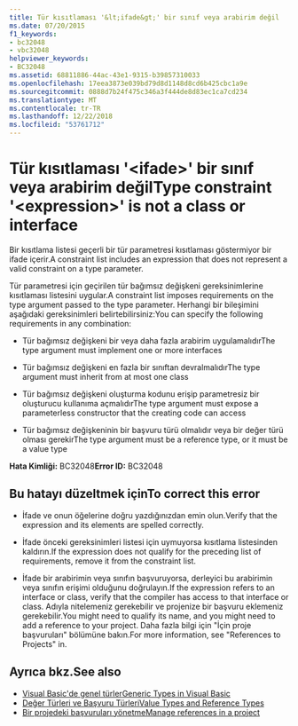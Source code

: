 ```yaml
---
title: Tür kısıtlaması '&lt;ifade&gt;' bir sınıf veya arabirim değil
ms.date: 07/20/2015
f1_keywords:
- bc32048
- vbc32048
helpviewer_keywords:
- BC32048
ms.assetid: 68811886-44ac-43e1-9315-b39857310033
ms.openlocfilehash: 17eea3873e039bd79d8d1148d8cd6b425cbc1a9e
ms.sourcegitcommit: 0888d7b24f475c346a3f444de8d83ec1ca7cd234
ms.translationtype: MT
ms.contentlocale: tr-TR
ms.lasthandoff: 12/22/2018
ms.locfileid: "53761712"
---
```

# <a name="type-constraint-ltexpressiongt-is-not-a-class-or-interface"></a><span data-ttu-id="836e3-102">Tür kısıtlaması '&lt;ifade&gt;' bir sınıf veya arabirim değil</span><span class="sxs-lookup"><span data-stu-id="836e3-102">Type constraint '&lt;expression&gt;' is not a class or interface</span></span>
<span data-ttu-id="836e3-103">Bir kısıtlama listesi geçerli bir tür parametresi kısıtlaması göstermiyor bir ifade içerir.</span><span class="sxs-lookup"><span data-stu-id="836e3-103">A constraint list includes an expression that does not represent a valid constraint on a type parameter.</span></span>  
  
 <span data-ttu-id="836e3-104">Tür parametresi için geçirilen tür bağımsız değişkeni gereksinimlerine kısıtlaması listesini uygular.</span><span class="sxs-lookup"><span data-stu-id="836e3-104">A constraint list imposes requirements on the type argument passed to the type parameter.</span></span> <span data-ttu-id="836e3-105">Herhangi bir bileşimini aşağıdaki gereksinimleri belirtebilirsiniz:</span><span class="sxs-lookup"><span data-stu-id="836e3-105">You can specify the following requirements in any combination:</span></span>  
  
-   <span data-ttu-id="836e3-106">Tür bağımsız değişkeni bir veya daha fazla arabirim uygulamalıdır</span><span class="sxs-lookup"><span data-stu-id="836e3-106">The type argument must implement one or more interfaces</span></span>  
  
-   <span data-ttu-id="836e3-107">Tür bağımsız değişkeni en fazla bir sınıftan devralmalıdır</span><span class="sxs-lookup"><span data-stu-id="836e3-107">The type argument must inherit from at most one class</span></span>  
  
-   <span data-ttu-id="836e3-108">Tür bağımsız değişkeni oluşturma kodunu erişip parametresiz bir oluşturucu kullanıma açmalıdır</span><span class="sxs-lookup"><span data-stu-id="836e3-108">The type argument must expose a parameterless constructor that the creating code can access</span></span>  
  
-   <span data-ttu-id="836e3-109">Tür bağımsız değişkeninin bir başvuru türü olmalıdır veya bir değer türü olması gerekir</span><span class="sxs-lookup"><span data-stu-id="836e3-109">The type argument must be a reference type, or it must be a value type</span></span>  
  
 <span data-ttu-id="836e3-110">**Hata Kimliği:** BC32048</span><span class="sxs-lookup"><span data-stu-id="836e3-110">**Error ID:** BC32048</span></span>  
  
## <a name="to-correct-this-error"></a><span data-ttu-id="836e3-111">Bu hatayı düzeltmek için</span><span class="sxs-lookup"><span data-stu-id="836e3-111">To correct this error</span></span>  
  
-   <span data-ttu-id="836e3-112">İfade ve onun öğelerine doğru yazdığınızdan emin olun.</span><span class="sxs-lookup"><span data-stu-id="836e3-112">Verify that the expression and its elements are spelled correctly.</span></span>  
  
-   <span data-ttu-id="836e3-113">İfade önceki gereksinimleri listesi için uymuyorsa kısıtlama listesinden kaldırın.</span><span class="sxs-lookup"><span data-stu-id="836e3-113">If the expression does not qualify for the preceding list of requirements, remove it from the constraint list.</span></span>  
  
-   <span data-ttu-id="836e3-114">İfade bir arabirimin veya sınıfın başvuruyorsa, derleyici bu arabirimin veya sınıfın erişimi olduğunu doğrulayın.</span><span class="sxs-lookup"><span data-stu-id="836e3-114">If the expression refers to an interface or class, verify that the compiler has access to that interface or class.</span></span> <span data-ttu-id="836e3-115">Adıyla nitelemeniz gerekebilir ve projenize bir başvuru eklemeniz gerekebilir.</span><span class="sxs-lookup"><span data-stu-id="836e3-115">You might need to qualify its name, and you might need to add a reference to your project.</span></span> <span data-ttu-id="836e3-116">Daha fazla bilgi için "İçin proje başvuruları" bölümüne bakın.</span><span class="sxs-lookup"><span data-stu-id="836e3-116">For more information, see "References to Projects" in.</span></span>  
  
## <a name="see-also"></a><span data-ttu-id="836e3-117">Ayrıca bkz.</span><span class="sxs-lookup"><span data-stu-id="836e3-117">See also</span></span>

- [<span data-ttu-id="836e3-118">Visual Basic'de genel türler</span><span class="sxs-lookup"><span data-stu-id="836e3-118">Generic Types in Visual Basic</span></span>](../../visual-basic/programming-guide/language-features/data-types/generic-types.md)  
- [<span data-ttu-id="836e3-119">Değer Türleri ve Başvuru Türleri</span><span class="sxs-lookup"><span data-stu-id="836e3-119">Value Types and Reference Types</span></span>](../../visual-basic/programming-guide/language-features/data-types/value-types-and-reference-types.md)  
- [<span data-ttu-id="836e3-120">Bir projedeki başvuruları yönetme</span><span class="sxs-lookup"><span data-stu-id="836e3-120">Manage references in a project</span></span>](/visualstudio/ide/managing-references-in-a-project)
